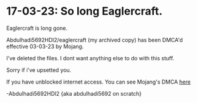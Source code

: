 # 17-03-23: So long Eaglercraft.
Eaglercraft is long gone.

Abdulhadi5692HDI2/eaglercraft (my archived copy) has been DMCA'd effective 03-03-23 by Mojang.

I've deleted the files. I dont want anything else to do with this stuff.

Sorry if i've upsetted you.

If you have unblocked internet access. You can see Mojang's DMCA <a href="https://github.com/github/dmca/blob/master/2023/03/2023-03-13-mojang-2.md">here</a>

-Abdulhadi5692HDI2 {aka abdulhadi5692 on scratch}
